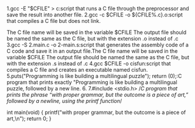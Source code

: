 1.gcc -E "$CFILE" > c:script that runs a C file through the preprocessor and save the result into another file.
2.gcc -c $CFILE -o ${CFILE%.c}.o:script that compiles a C file but does not link.

The C file name will be saved in the variable $CFILE
The output file should be named the same as the C file, but with the extension .o instead of .c
3.gcc -S 2.main.c -o 2-main.s:script that generates the assembly code of a C code and save it in an output file.The C file name will be saved in the variable $CFILE
The output file should be named the same as the C file, but with the extension .s instead of .c
4.gcc $CFILE -o cisfun:script that compiles a C file and creates an executable named cisfun.
5.puts("Programming is like building a multilingual puzzle");
    return (0);:C program that prints exactly "Programming is like building a multilingual puzzle, followed by a new line.
6.
7.#include <stdio.h>
/*C program that prints the phrase “with proper grammar, but the outcome is a piece of art,” followed by a newline, using the printf function*/

int main(void) {
    printf("with proper grammar, but the outcome is a piece of art,\n");
    return 0;
}
